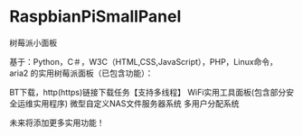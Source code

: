# RaspbianPiSmallPanel
树莓派小面板


基于：Python，C＃，W3C（HTML,CSS,JavaScript），PHP，Linux命令，aria2
的实用树莓派面板（已包含功能）：

BT下载，http(https)链接下载任务【支持多线程】
WiFi实用工具面板(包含部分安全运维实用程序)
微型自定义NAS文件服务器系统
多用户分配系统

未来将添加更多实用功能！
